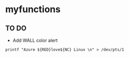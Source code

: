 # myfunctions
## TO DO 

 - Add WALL color alert 

```
printf "Azure ${RED}love${NC} Linux \n" > /dev/pts/1
```
